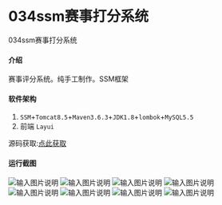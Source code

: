 # 034ssm赛事打分系统
034ssm赛事打分系统


#### 介绍
赛事评分系统。纯手工制作。SSM框架

#### 软件架构
1. `SSM`+`Tomcat8.5`+`Maven3.6.3`+`JDK1.8`+`lombok`+`MySQL5.5`
2. 前端 `Layui`

源码获取:[点此获取](http://www.shuyue.fun/index.php?type=productinfo&id=135)

#### 运行截图

​![输入图片说明](https://images.gitee.com/uploads/images/2021/0315/214744_bdfb9202_863230.png "屏幕截图.png")
![输入图片说明](https://images.gitee.com/uploads/images/2021/0315/214755_184c35d8_863230.png "屏幕截图.png")
![输入图片说明](https://images.gitee.com/uploads/images/2021/0315/214804_f22b4e79_863230.png "屏幕截图.png")
![输入图片说明](https://images.gitee.com/uploads/images/2021/0315/214816_11ecd1d5_863230.png "屏幕截图.png")
![输入图片说明](https://images.gitee.com/uploads/images/2021/0315/214829_78aec8e9_863230.png "屏幕截图.png")
![输入图片说明](https://images.gitee.com/uploads/images/2021/0315/214838_8dc22d7a_863230.png "屏幕截图.png")
![输入图片说明](https://images.gitee.com/uploads/images/2021/0315/214849_63d1094c_863230.png "屏幕截图.png")
![输入图片说明](https://images.gitee.com/uploads/images/2021/0315/214900_82bbddf0_863230.png "屏幕截图.png")
